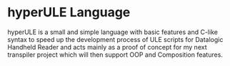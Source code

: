 # hyperULE Language

hyperULE is a small and simple language with basic features and C-like syntax to speed up the development process of
ULE scripts for Datalogic Handheld Reader and acts mainly as a proof of concept for my next transpiler project which
will then support OOP and Composition features.
